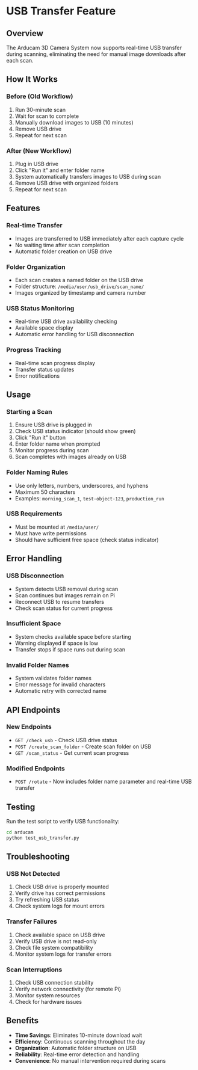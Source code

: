# USB Transfer Feature

## Overview

The Arducam 3D Camera System now supports real-time USB transfer during scanning, eliminating the need for manual image downloads after each scan.

## How It Works

### Before (Old Workflow)
1. Run 30-minute scan
2. Wait for scan to complete
3. Manually download images to USB (10 minutes)
4. Remove USB drive
5. Repeat for next scan

### After (New Workflow)
1. Plug in USB drive
2. Click "Run it" and enter folder name
3. System automatically transfers images to USB during scan
4. Remove USB drive with organized folders
5. Repeat for next scan

## Features

### Real-time Transfer
- Images are transferred to USB immediately after each capture cycle
- No waiting time after scan completion
- Automatic folder creation on USB drive

### Folder Organization
- Each scan creates a named folder on the USB drive
- Folder structure: `/media/user/usb_drive/scan_name/`
- Images organized by timestamp and camera number

### USB Status Monitoring
- Real-time USB drive availability checking
- Available space display
- Automatic error handling for USB disconnection

### Progress Tracking
- Real-time scan progress display
- Transfer status updates
- Error notifications

## Usage

### Starting a Scan
1. Ensure USB drive is plugged in
2. Check USB status indicator (should show green)
3. Click "Run it" button
4. Enter folder name when prompted
5. Monitor progress during scan
6. Scan completes with images already on USB

### Folder Naming Rules
- Use only letters, numbers, underscores, and hyphens
- Maximum 50 characters
- Examples: `morning_scan_1`, `test-object-123`, `production_run`

### USB Requirements
- Must be mounted at `/media/user/`
- Must have write permissions
- Should have sufficient free space (check status indicator)

## Error Handling

### USB Disconnection
- System detects USB removal during scan
- Scan continues but images remain on Pi
- Reconnect USB to resume transfers
- Check scan status for current progress

### Insufficient Space
- System checks available space before starting
- Warning displayed if space is low
- Transfer stops if space runs out during scan

### Invalid Folder Names
- System validates folder names
- Error message for invalid characters
- Automatic retry with corrected name

## API Endpoints

### New Endpoints
- `GET /check_usb` - Check USB drive status
- `POST /create_scan_folder` - Create scan folder on USB
- `GET /scan_status` - Get current scan progress

### Modified Endpoints
- `POST /rotate` - Now includes folder name parameter and real-time USB transfer

## Testing

Run the test script to verify USB functionality:
```bash
cd arducam
python test_usb_transfer.py
```

## Troubleshooting

### USB Not Detected
1. Check USB drive is properly mounted
2. Verify drive has correct permissions
3. Try refreshing USB status
4. Check system logs for mount errors

### Transfer Failures
1. Check available space on USB drive
2. Verify USB drive is not read-only
3. Check file system compatibility
4. Monitor system logs for transfer errors

### Scan Interruptions
1. Check USB connection stability
2. Verify network connectivity (for remote Pi)
3. Monitor system resources
4. Check for hardware issues

## Benefits

- **Time Savings**: Eliminates 10-minute download wait
- **Efficiency**: Continuous scanning throughout the day
- **Organization**: Automatic folder structure on USB
- **Reliability**: Real-time error detection and handling
- **Convenience**: No manual intervention required during scans 